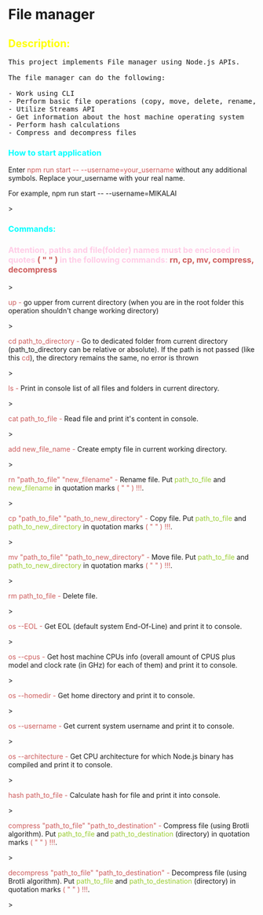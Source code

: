 # File manager

<h2 style="color: yellow">Description:</h2>

<pre>This project implements File manager using Node.js APIs.

The file manager can do the following:

- Work using CLI
- Perform basic file operations (copy, move, delete, rename, etc.)
- Utilize Streams API
- Get information about the host machine operating system
- Perform hash calculations
- Compress and decompress files</pre>

<h3 style="color: aqua">How to start application</h3>
<p>Enter <span style="color: indianred">npm run start -- --username=your_username</span> without any additional symbols. Replace your_username with your real name.</p>
<p>For example, npm run start -- --username=MIKALAI</p>>

<h3 style="color: aqua">Commands:</h3>

<h3 style="color: hsl(330, 100%, 90%)">Attention, paths and file(folder) names must be enclosed in quotes <span style="color: indianred">( " " )</span> in the following commands: <span style="color: indianred">rn, cp, mv, compress, decompress</span></h3>>

<p><span style="color: indianred">up - </span> go upper from current directory (when you are in the root folder this operation shouldn't change working directory)</p>>
<p><span style="color: indianred">cd path_to_directory - </span> Go to dedicated folder from current directory (path_to_directory can be relative or absolute). If the path is not passed (like this <span style="color: indianred">cd</span>), the directory remains the same, no error is thrown</p>>
<p><span style="color: indianred">ls - </span> Print in console list of all files and folders in current directory.</p>>
<p><span style="color: indianred">cat path_to_file - </span> Read file and print it's content in console.</p>>
<p><span style="color: indianred">add new_file_name - </span> Create empty file in current working directory.</p>>
<p><span style="color: indianred">rn "path_to_file" "new_filename" - </span> Rename file. Put <span style="color: yellowgreen">path_to_file</span> and <span style="color: yellowgreen">new_filename</span> in quotation marks <span style="color: indianred">( " " ) !!!</span>.</p>>
<p><span style="color: indianred">cp "path_to_file" "path_to_new_directory" - </span> Copy file. Put <span style="color: yellowgreen">path_to_file</span> and <span style="color: yellowgreen">path_to_new_directory</span> in quotation marks <span style="color: indianred">( " " ) !!!</span>.</p>>
<p><span style="color: indianred">mv "path_to_file" "path_to_new_directory" - </span> Move file. Put <span style="color: yellowgreen">path_to_file</span> and <span style="color: yellowgreen">path_to_new_directory</span> in quotation marks <span style="color: indianred">( " " ) !!!</span>.</p>>
<p><span style="color: indianred">rm path_to_file - </span> Delete file.</p>>
<p><span style="color: indianred">os --EOL - </span> Get EOL (default system End-Of-Line) and print it to console.</p>>
<p><span style="color: indianred">os --cpus - </span> Get host machine CPUs info (overall amount of CPUS plus model and clock rate (in GHz) for each of them) and print it to console.</p>>
<p><span style="color: indianred">os --homedir - </span> Get home directory and print it to console.</p>>
<p><span style="color: indianred">os --username - </span> Get current system username and print it to console.</p>>
<p><span style="color: indianred">os --architecture - </span> Get CPU architecture for which Node.js binary has compiled and print it to console.</p>>
<p><span style="color: indianred">hash path_to_file - </span> Calculate hash for file and print it into console.</p>>
<p><span style="color: indianred">compress "path_to_file" "path_to_destination" - </span> Compress file (using Brotli algorithm). Put <span style="color: yellowgreen">path_to_file</span> and <span style="color: yellowgreen">path_to_destination</span> (directory) in quotation marks <span style="color: indianred">( " " ) !!!</span>.</p>>
<p><span style="color: indianred">decompress "path_to_file" "path_to_destination" - </span> Decompress file (using Brotli algorithm). Put <span style="color: yellowgreen">path_to_file</span> and <span style="color: yellowgreen">path_to_destination</span> (directory) in quotation marks <span style="color: indianred">( " " ) !!!</span>.</p>>


